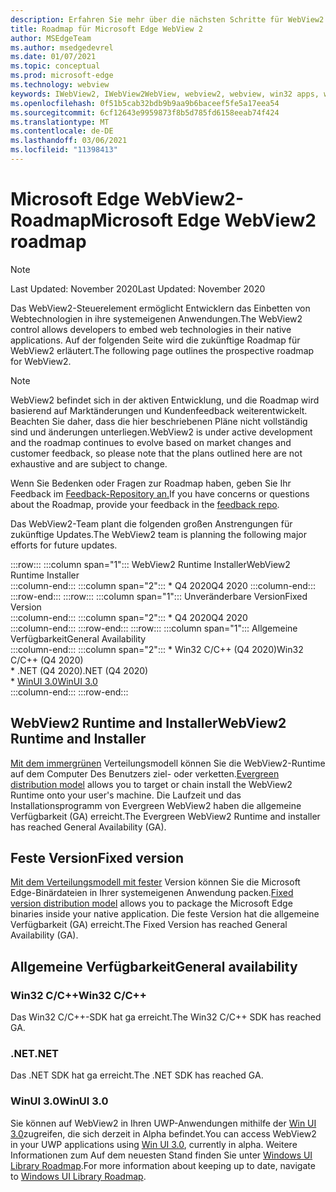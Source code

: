 ```yaml
---
description: Erfahren Sie mehr über die nächsten Schritte für WebView2
title: Roadmap für Microsoft Edge WebView 2
author: MSEdgeTeam
ms.author: msedgedevrel
ms.date: 01/07/2021
ms.topic: conceptual
ms.prod: microsoft-edge
ms.technology: webview
keywords: IWebView2, IWebView2WebView, webview2, webview, win32 apps, win32, edge, ICoreWebView2, ICoreWebView2Host, browser control, edge html
ms.openlocfilehash: 0f51b5cab32bdb9b9aa9b6baceef5fe5a17eea54
ms.sourcegitcommit: 6cf12643e9959873f8b5d785fd6158eeab74f424
ms.translationtype: MT
ms.contentlocale: de-DE
ms.lasthandoff: 03/06/2021
ms.locfileid: "11398413"
---
```

# <a name="microsoft-edge-webview2-roadmap"></a><span data-ttu-id="3f668-104">Microsoft Edge WebView2-Roadmap</span><span class="sxs-lookup"><span data-stu-id="3f668-104">Microsoft Edge WebView2 roadmap</span></span>  

> [!NOTE]
> <span data-ttu-id="3f668-105">Last Updated: November 2020</span><span class="sxs-lookup"><span data-stu-id="3f668-105">Last Updated:  November 2020</span></span>  

<span data-ttu-id="3f668-106">Das WebView2-Steuerelement ermöglicht Entwicklern das Einbetten von Webtechnologien in ihre systemeigenen Anwendungen.</span><span class="sxs-lookup"><span data-stu-id="3f668-106">The WebView2 control allows developers to embed web technologies in their native applications.</span></span>  <span data-ttu-id="3f668-107">Auf der folgenden Seite wird die zukünftige Roadmap für WebView2 erläutert.</span><span class="sxs-lookup"><span data-stu-id="3f668-107">The following page outlines the prospective roadmap for WebView2.</span></span>  

> [!NOTE]
> <span data-ttu-id="3f668-108">WebView2 befindet sich in der aktiven Entwicklung, und die Roadmap wird basierend auf Marktänderungen und Kundenfeedback weiterentwickelt. Beachten Sie daher, dass die hier beschriebenen Pläne nicht vollständig sind und änderungen unterliegen.</span><span class="sxs-lookup"><span data-stu-id="3f668-108">WebView2 is under active development and the roadmap continues to evolve based on market changes and customer feedback, so please note that the plans outlined here are not exhaustive and are subject to change.</span></span>  

<span data-ttu-id="3f668-109">Wenn Sie Bedenken oder Fragen zur Roadmap haben, geben Sie Ihr Feedback im [Feedback-Repository an.][GithubMicrosoftedgeWebviewfeedbackMain]</span><span class="sxs-lookup"><span data-stu-id="3f668-109">If you have concerns or questions about the Roadmap, provide your feedback in the [feedback repo][GithubMicrosoftedgeWebviewfeedbackMain].</span></span>  

<span data-ttu-id="3f668-110">Das WebView2-Team plant die folgenden großen Anstrengungen für zukünftige Updates.</span><span class="sxs-lookup"><span data-stu-id="3f668-110">The WebView2 team is planning the following major efforts for future updates.</span></span>  

:::row:::
   :::column span="1":::
      <span data-ttu-id="3f668-111">WebView2 Runtime Installer</span><span class="sxs-lookup"><span data-stu-id="3f668-111">WebView2 Runtime Installer</span></span>  
   :::column-end:::
   :::column span="2":::
      *   <span data-ttu-id="3f668-112">Q4 2020</span><span class="sxs-lookup"><span data-stu-id="3f668-112">Q4 2020</span></span>
   :::column-end:::
:::row-end:::
:::row:::
   :::column span="1":::
      <span data-ttu-id="3f668-113">Unveränderbare Version</span><span class="sxs-lookup"><span data-stu-id="3f668-113">Fixed Version</span></span>  
   :::column-end:::
   :::column span="2":::
      *   <span data-ttu-id="3f668-114">Q4 2020</span><span class="sxs-lookup"><span data-stu-id="3f668-114">Q4 2020</span></span>  
   :::column-end:::
:::row-end:::
:::row:::
   :::column span="1":::
      <span data-ttu-id="3f668-115">Allgemeine Verfügbarkeit</span><span class="sxs-lookup"><span data-stu-id="3f668-115">General Availability</span></span>  
   :::column-end:::
   :::column span="2":::
      *   <span data-ttu-id="3f668-116">Win32 C/C++ \(Q4 2020\)</span><span class="sxs-lookup"><span data-stu-id="3f668-116">Win32 C/C++ \(Q4 2020\)</span></span>  
      *   <span data-ttu-id="3f668-117">.NET \(Q4 2020\)</span><span class="sxs-lookup"><span data-stu-id="3f668-117">.NET \(Q4 2020\)</span></span>  
      *   [<span data-ttu-id="3f668-118">WinUI 3.0</span><span class="sxs-lookup"><span data-stu-id="3f668-118">WinUI 3.0</span></span>][GithubMicrosoftUiXamlRoadmap]  
   :::column-end:::
:::row-end:::  

## <a name="webview2-runtime-and-installer"></a><span data-ttu-id="3f668-119">WebView2 Runtime and Installer</span><span class="sxs-lookup"><span data-stu-id="3f668-119">WebView2 Runtime and Installer</span></span>  

<span data-ttu-id="3f668-120">[Mit dem immergrünen][ConceptDistributionEvergreenModel] Verteilungsmodell können Sie die WebView2-Runtime auf dem Computer Des Benutzers ziel- oder verketten.</span><span class="sxs-lookup"><span data-stu-id="3f668-120">[Evergreen distribution model][ConceptDistributionEvergreenModel] allows you to target or chain install the WebView2 Runtime onto your user's machine.</span></span>  <span data-ttu-id="3f668-121">Die Laufzeit und das Installationsprogramm von Evergreen WebView2 haben die allgemeine Verfügbarkeit \(GA\) erreicht.</span><span class="sxs-lookup"><span data-stu-id="3f668-121">The Evergreen WebView2 Runtime and installer has reached General Availability \(GA\).</span></span>  

## <a name="fixed-version"></a><span data-ttu-id="3f668-122">Feste Version</span><span class="sxs-lookup"><span data-stu-id="3f668-122">Fixed version</span></span>  

<span data-ttu-id="3f668-123">[Mit dem Verteilungsmodell mit fester][ConceptsDistributionFixedVersionModel] Version können Sie die Microsoft Edge-Binärdateien in Ihrer systemeigenen Anwendung packen.</span><span class="sxs-lookup"><span data-stu-id="3f668-123">[Fixed version distribution model][ConceptsDistributionFixedVersionModel] allows you to package the Microsoft Edge binaries inside your native application.</span></span>  <span data-ttu-id="3f668-124">Die feste Version hat die allgemeine Verfügbarkeit \(GA\) erreicht.</span><span class="sxs-lookup"><span data-stu-id="3f668-124">The Fixed Version has reached General Availability \(GA\).</span></span>  

## <a name="general-availability"></a><span data-ttu-id="3f668-125">Allgemeine Verfügbarkeit</span><span class="sxs-lookup"><span data-stu-id="3f668-125">General availability</span></span>  

### <a name="win32-cc"></a><span data-ttu-id="3f668-126">Win32 C/C++</span><span class="sxs-lookup"><span data-stu-id="3f668-126">Win32 C/C++</span></span>  

<span data-ttu-id="3f668-127">Das Win32 C/C++-SDK hat ga erreicht.</span><span class="sxs-lookup"><span data-stu-id="3f668-127">The Win32 C/C++ SDK has reached GA.</span></span>  

### <a name="net"></a><span data-ttu-id="3f668-128">.NET</span><span class="sxs-lookup"><span data-stu-id="3f668-128">.NET</span></span>  

<span data-ttu-id="3f668-129">Das .NET SDK hat ga erreicht.</span><span class="sxs-lookup"><span data-stu-id="3f668-129">The .NET SDK has reached GA.</span></span> 

### <a name="winui-30"></a><span data-ttu-id="3f668-130">WinUI 3.0</span><span class="sxs-lookup"><span data-stu-id="3f668-130">WinUI 3.0</span></span>  

<span data-ttu-id="3f668-131">Sie können auf WebView2 in Ihren UWP-Anwendungen mithilfe der [Win UI 3.0][UwpToolkitsWinui3Index]zugreifen, die sich derzeit in Alpha befindet.</span><span class="sxs-lookup"><span data-stu-id="3f668-131">You can access WebView2 in your UWP applications using [Win UI 3.0][UwpToolkitsWinui3Index], currently in alpha.</span></span>  <span data-ttu-id="3f668-132">Weitere Informationen zum Auf dem neuesten Stand finden Sie unter [Windows UI Library Roadmap][GithubMicrosoftUiXamlRoadmap].</span><span class="sxs-lookup"><span data-stu-id="3f668-132">For more information about keeping up to date, navigate to [Windows UI Library Roadmap][GithubMicrosoftUiXamlRoadmap].</span></span>  

<!-- links -->  

[ConceptDistributionEvergreenModel]: ./concepts/distribution.md#evergreen-distribution-mode "Immergrünes Verteilungsmodell – Verteilung von Anwendungen mithilfe von WebView2 | Microsoft Docs"  
[ConceptsDistributionFixedVersionModel]: ./concepts/distribution.md#fixed-version-distribution-mode "Verteilungsmodell mit fester Version – Verteilung von Anwendungen mithilfe von WebView2 | Microsoft Docs"  

[UwpToolkitsWinui3Index]: /uwp/toolkits/winui3/index "Windows UI Library 3.0 Preview 1 (Mai 2020) | Microsoft Docs"  

[GithubMicrosoftedgeWebviewfeedbackMain]: https://github.com/MicrosoftEdge/WebViewFeedback "WebView Feedback – MicrosoftEdge/WebViewFeedback | GitHub"  

[GithubMicrosoftUiXamlRoadmap]: https://github.com/microsoft/microsoft-ui-xaml/blob/master/docs/roadmap.md "Windows UI Library Roadmap – microsoft/microsoft-ui-xaml | GitHub"  
